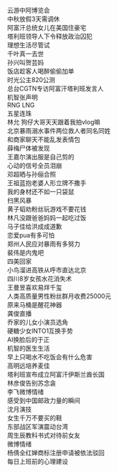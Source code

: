 云游中阿博览会  
中秋放假3天需调休  
阿富汗总统女儿在美国住豪宅  
塔利班领导人下令释放政治囚犯  
理想生活尽管试  
千叶真一去世  
孙兴叫贺芸妈  
饭店趁客人喝醉偷偷加单  
时光公主820公测  
总台CGTN专访阿富汗塔利班发言人  
机智张声明  
RNG LNG  
五星连珠  
林允 狗仔大哥天天跟着我拍vlog嘛  
北京暴雨溺水事件两位救人者同名同姓  
和商家聊天不能乱发表情包  
薛梅尸体被发现  
王嘉尔演出服是自己剪的  
心动的信号全员泪崩  
邓超晒与孙俪合照  
王祖蓝抱老婆人形立牌不撒手  
我的身材还不如一只袋鼠  
扫黑风暴  
黄子韬劝粉丝玩游戏不要花钱  
林凡没跟爸爸妈妈一起吃过饭  
马子佳给洪成成道歉  
恋爱pua有多可怕  
郑州人民应对暴雨有多努力  
裴伟是内鬼吧  
四美回家  
小鸟溜进高铁从呼市直达北京  
四川8岁女孩水花消失术  
王曼昱喜欢易烊千玺  
人类高质量男性粉丝群月收费25000元  
原来马桶是醒花神器  
龚俊直播  
乔家的儿女小演员选角  
硬糖少女INTO1互换手势  
AI换脸后的于正  
机智的医生生活  
早上只喝水不吃饭会有什么危害  
高明远培养麦佳  
塔利班宣布成立阿富汗伊斯兰酋长国  
林彦俊告别苏念衾  
李飞微博情绪  
感受到中国邮政力量的瞬间  
沈月演技  
女生千万不要买的鞋  
东部战区军演震动台湾  
周生辰教科书式对待前女友  
微博情绪  
杨倩全红婵商标注册申请被依法驳回  
每日上班前的心理建设  
